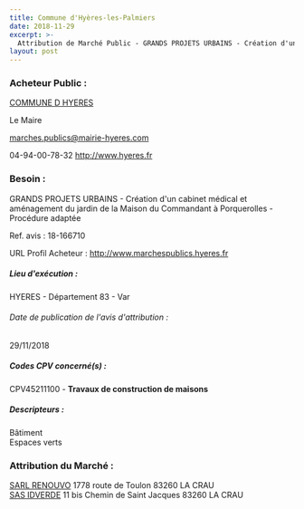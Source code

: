 ```yaml
---
title: Commune d'Hyères-les-Palmiers
date: 2018-11-29
excerpt: >-
  Attribution de Marché Public - GRANDS PROJETS URBAINS - Création d'un cabinet médical et aménagement du jardin de la Maison du Commandant à Porquerolles - Procédure adaptée
layout: post
---
```


### Acheteur Public : 
<a href="/acheteur-33/siren-218300697"> COMMUNE D HYERES</a><br/>

Le Maire

marches.publics@mairie-hyeres.com

04-94-00-78-32
http://www.hyeres.fr
### Besoin :

GRANDS PROJETS URBAINS - Création d'un cabinet médical et aménagement du jardin de la Maison du Commandant à Porquerolles - Procédure adaptée

Ref. avis : 18-166710

URL Profil Acheteur : http://www.marchespublics.hyeres.fr

##### Lieu d'exécution :

HYERES - Département 83 - Var

###### Date de publication de l'avis d'attribution : 
29/11/2018

##### Codes CPV concerné(s) :
CPV45211100 - **Travaux de construction de maisons** <br/>

##### Descripteurs :
Bâtiment <br/>
Espaces verts <br/>

### Attribution du Marché :
<a href="/entreprise-264/siren-491396701"> SARL RENOUVO</a>    1778 route de Toulon 83260 LA CRAU <br/>
<a href="/entreprise-255/siren-339609661"> SAS IDVERDE</a>    11 bis Chemin de Saint Jacques 83260 LA CRAU <br/>

